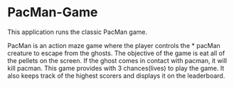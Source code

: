 # PacMan-Game
This application runs the classic PacMan game. 

PacMan is an action maze game where the player controls the   * pacMan creature to escape from the ghosts. The objective of the game is eat all of the pellets on the screen. If the  ghost comes in contact with pacman, it will kill pacman. This game provides with 3 chances(lives) to play the game.  It also keeps track of the highest scorers and displays it on the leaderboard.
